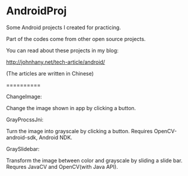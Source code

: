 AndroidProj
===========

Some Android projects I created for practicing.

Part of the codes come from other open source projects.


You can read about these projects in my blog:

http://johnhany.net/tech-article/android/

(The articles are written in Chinese)

==========

ChangeImage:

  Change the image shown in app by clicking a button.

GrayProcssJni:

  Turn the image into grayscale by clicking a button.
  Requires OpenCV-android-sdk, Android NDK.

GraySlidebar:

  Transform the image between color and grayscale by sliding a slide bar.
  Requres JavaCV and OpenCV(with Java API).
